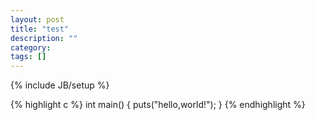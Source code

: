 ```yaml
---
layout: post
title: "test"
description: ""
category: 
tags: []
---
```

{% include JB/setup %}

{% highlight c %}
int main()
{
	puts("hello,world!");
}
{% endhighlight %}